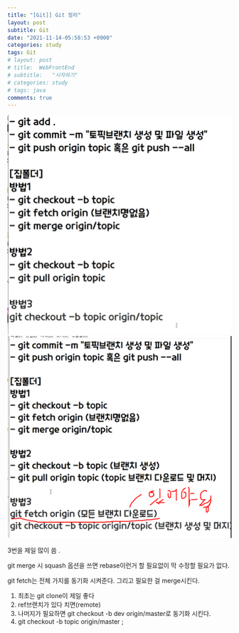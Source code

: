 ```yaml
---
title: "[Git]] Git 정리"
layout: post
subtitle: Git
date: "2021-11-14-05:58:53 +0900"
categories: study
tags: Git
# layout: post
# title:  WebFrontEnd
# subtitle:   "시작하기"
# categories: study
# tags: java
comments: true
---
```



![20211130_022243](/assets/20211130_022243_r14yqwgy9.png)
![20211130_022528](/assets/20211130_022528_9w8br3jws.png)


3번을 제일 많이 씀
.

git merge 시 squash 옵션을 쓰면
rebase이런거 할 필요없이 막 수정할 필요가 없다.

git fetch는 전체 가지를 동기화 시켜준다.
그리고 필요한 걸 merge시킨다.

1. 최초는 git clone이 제일 좋다
2. ref브랜치가 있다 치면(remote)
3. 나머지가 필요하면 git checkout -b dev origin/master로 동기화 시킨다.
4. git checkout -b topic origin/master
;